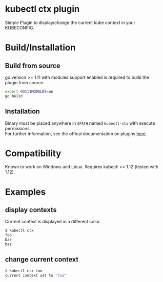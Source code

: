 # kubectl ctx plugin
Simple Plugin to display/change the current kube context in your KUBECONFIG.

# Build/Installation
## Build from source
go version >= 1.11 with modules support enabled is required to build the plugin from source
```bash
export GO111MODULES=on
go build
```

## Installation
Binary must be placed anywhere in `$PATH` named `kubectl-ctx` with execute permissions.  
For further information, see the offical documentation on plugins [here](https://kubernetes.io/docs/tasks/extend-kubectl/kubectl-plugins/).

# Compatibility
Known to work on Windows and Linux. Requires kubectl >= 1.12 (tested with 1.12).

# Examples
## display contexts
Current context is displayed in a different color.
```bash
$ kubectl ctx
foo
bar
baz
```

## change current context
```bash
$ kubectl ctx foo
current context set to "foo"
```
